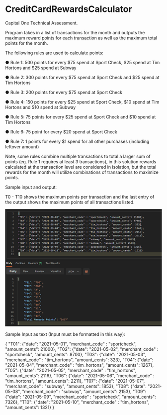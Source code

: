 # CreditCardRewardsCalculator
Capital One Technical Assessment.

Program takes in a list of transactions for the month and outputs the maximum reward points for each transaction as well as the maximum total points for the month.

The following rules are used to calculate points:

● Rule 1: 500 points for every $75 spend at Sport Check, $25 spend at Tim Hortons
and $25 spend at Subway

● Rule 2: 300 points for every $75 spend at Sport Check and $25 spend at Tim
Hortons

● Rule 3: 200 points for every $75 spend at Sport Check

● Rule 4: 150 points for every $25 spend at Sport Check, $10 spend at Tim Hortons
and $10 spend at Subway

● Rule 5: 75 points for every $25 spend at Sport Check and $10 spend at Tim
Hortons

● Rule 6: 75 point for every $20 spend at Sport Check

● Rule 7: 1 points for every $1 spend for all other purchases (including leftover
amount)

Note, some rules combine multiple transactions to total a larger sum of points (eg. Rule 1 requires at least 3 transactions), in this solution rewards calculated at the transaction level are considered in isolation, but the total rewards for the month will utilize combinations of transactions to maximize points.

Sample input and output:

T0 - T10 shows the maximum points per transaction and the last entry of the output shows the maximum points of all transactions listed.

![alt text](https://github.com/abdullahs26/CreditCardRewardsCalculator/blob/main/SampleInputOutput.PNG)

Sample Input as text (Input must be formatted in this way):

{
"T01": {"date": "2021-05-01", "merchant_code" : "sportcheck", "amount_cents": 21000},
"T02": {"date": "2021-05-02", "merchant_code" : "sportcheck", "amount_cents": 8700},
"T03": {"date": "2021-05-03", "merchant_code" : "tim_hortons", "amount_cents": 323},
"T04": {"date": "2021-05-04", "merchant_code" : "tim_hortons", "amount_cents": 1267},
"T05": {"date": "2021-05-05", "merchant_code" : "tim_hortons", "amount_cents": 2116},
"T06": {"date": "2021-05-06", "merchant_code" : "tim_hortons", "amount_cents": 2211},
"T07": {"date": "2021-05-07", "merchant_code" : "subway", "amount_cents": 1853},
"T08": {"date": "2021-05-08", "merchant_code" : "subway", "amount_cents": 2153},
"T09": {"date": "2021-05-09", "merchant_code" : "sportcheck", "amount_cents": 7326},
"T10": {"date": "2021-05-10", "merchant_code" : "tim_hortons", "amount_cents": 1321}
}

